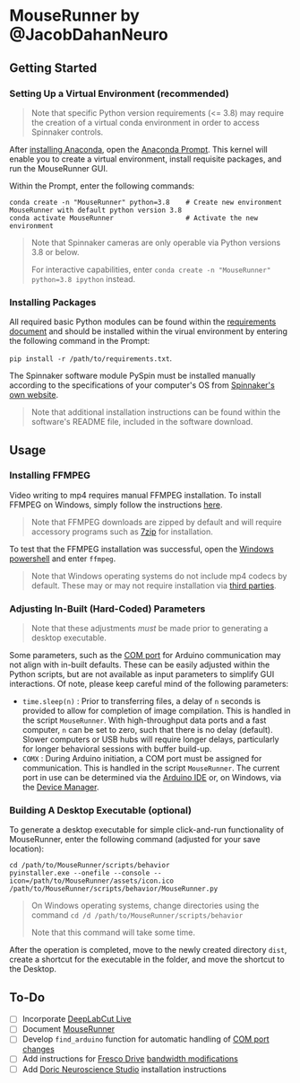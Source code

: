 # MouseRunner by @JacobDahanNeuro

## Getting Started


### Setting Up a Virtual Environment (recommended)

> Note that specific Python version requirements (<= 3.8) may require the creation of a virtual conda environment in order to access Spinnaker controls.

After [installing Anaconda](https://www.anaconda.com/products/individual), open the [Anaconda Prompt](https://docs.anaconda.com/anaconda/user-guide/getting-started/). This kernel will enable you to create a virtual environment, install requisite packages, and run the MouseRunner GUI.

Within the Prompt, enter the following commands:

```
conda create -n "MouseRunner" python=3.8    # Create new environment MouseRunner with default python version 3.8
conda activate MouseRunner                  # Activate the new environment
```

> Note that Spinnaker cameras are only operable via Python versions 3.8 or below.
> 
> For interactive capabilities, enter `conda create -n "MouseRunner" python=3.8 ipython` instead.

### Installing Packages
All required basic Python modules can be found within the [requirements document](requirements.txt) and should be installed within the virual environment by entering the following command in the Prompt: 

```pip install -r /path/to/requirements.txt```.

The Spinnaker software module PySpin must be installed manually according to the specifications of your computer's OS from [Spinnaker's own website](https://www.flir.eu/products/spinnaker-sdk/).

> Note that additional installation instructions can be found within the software's README file, included in the software download.

## Usage

### Installing FFMPEG
Video writing to mp4 requires manual FFMPEG installation. To install FFMPEG on Windows, simply follow the instructions [here](https://www.geeksforgeeks.org/how-to-install-ffmpeg-on-windows/).

> Note that FFMPEG downloads are zipped by default and will require accessory programs such as [7zip](https://www.7-zip.org/download.html) for installation.

To test that the FFMPEG installation was successful, open the [Windows powershell](https://docs.microsoft.com/en-us/powershell/scripting/overview?view=powershell-7.2) and enter `ffmpeg`.

> Note that Windows operating systems do not include mp4 codecs by default. These may or may not require installation via [third parties](http://codecguide.com/download_k-lite_codec_pack_basic.htm).

### Adjusting In-Built (Hard-Coded) Parameters
> Note that these adjustments _must_ be made prior to generating a desktop executable.

Some parameters, such as the [COM port](https://en.wikipedia.org/wiki/COM_(hardware_interface)) for Arduino communication may not align with in-built defaults. These can be easily adjusted within the Python scripts, but are not available as input parameters to simplify GUI interactions. Of note, please keep careful mind of the following parameters:
- `time.sleep(n)` : Prior to transferring files, a delay of `n` seconds is provided to allow for completion of image compilation. This is handled in the script `MouseRunner`. With high-throughput data ports and a fast computer, `n` can be set to zero, such that there is no delay (default). Slower computers or USB hubs will require longer delays, particularly for longer behavioral sessions with buffer build-up.
- `COMX` : During Arduino initiation, a COM port must be assigned for communication. This is handled in the script `MouseRunner`. The current port in use can be determined via the [Arduino IDE](https://support.arduino.cc/hc/en-us/articles/4406856349970-Find-the-port-your-board-is-connected-to) or, on Windows, via the [Device Manager](https://www.mathworks.com/help/supportpkg/arduinoio/ug/find-arduino-port-on-windows-mac-and-linux.html).

### Building A Desktop Executable (optional)

To generate a desktop executable for simple click-and-run functionality of MouseRunner, enter the following command (adjusted for your save location):

```
cd /path/to/MouseRunner/scripts/behavior
pyinstaller.exe --onefile --console --icon=/path/to/MouseRunner/assets/icon.ico /path/to/MouseRunner/scripts/behavior/MouseRunner.py
```

> On Windows operating systems, change directories using the command `cd /d /path/to/MouseRunner/scripts/behavior`
> 
> Note that this command will take some time.

After the operation is completed, move to the newly created directory `dist`, create a shortcut for the executable in the folder, and move the shortcut to the Desktop. 

## To-Do

- [ ] Incorporate [DeepLabCut Live](https://github.com/DeepLabCut/DeepLabCut-live)
- [ ] Document [MouseRunner](https://github.com/JacobDahanNeuro/MouseRunner/blob/main/scripts/behavior/MouseRunner.py)
- [ ] Develop `find_arduino` function for automatic handling of [COM port changes](https://stackoverflow.com/questions/24214643/python-to-automatically-select-serial-ports-for-arduino)
- [ ] Add instructions for [Fresco Drive](https://www.flir.com/support-center/iis/machine-vision/knowledge-base/usb-3.1-cameras-with-fresco-driver-limited-to-6-mb) [bandwidth modifications](http://www.uninstallhelps.com/how-to-uninstall-fresco-logic-usb3-0-host-controller.html) 
- [ ] Add [Doric Neuroscience Studio](https://neuro.doriclenses.com/products/doric-neuroscience-studio) installation instructions
